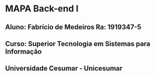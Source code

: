 # MAPA Back-end I
## Aluno: Fabrício de Medeiros Ra: 1919347-5
## Curso: Superior Tecnologia em Sistemas para Informação
## Universidade Cesumar - Unicesumar
